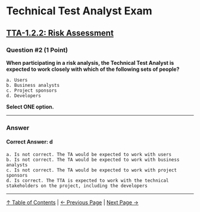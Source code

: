 # Technical Test Analyst Exam

## [TTA-1.2.2: Risk Assessment](../1-technical-test-analysts-tasks-in-risk-based-testing/1.2-risk-based-testing-tasks.md#122-risk-assessment)

### Question #2 (1 Point)

**When participating in a risk analysis, the Technical Test Analyst is expected to work closely with which of the following sets of people?**

    a. Users
    b. Business analysts
    c. Project sponsors
    d. Developers

**Select ONE option.**

---

### Answer

#### Correct Answer: d

    a. Is not correct. The TA would be expected to work with users
    b. Is not correct. The TA would be expected to work with business analysts
    c. Is not correct. The TA would be expected to work with project sponsors
    d. Is correct. The TTA is expected to work with the technical stakeholders on the project, including the developers

---

[↑ Table of Contents](../../README.md#table-of-contents) | [← Previous Page](question-1.md) | [Next Page →](question-3.md)
